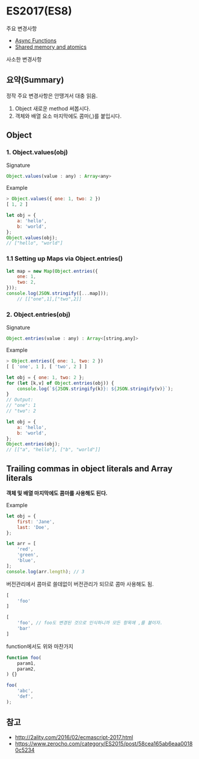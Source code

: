 # ES2017(ES8)

주요 변경사항
* [Async Functions](http://2ality.com/2016/02/async-functions.html)
* [Shared memory and atomics](http://2ality.com/2017/01/shared-array-buffer.html)

사소한 변경사항

## 요약(Summary)
정작 주요 변경사항은 안땡겨서 대충 읽음.
1. Object 새로운 method 써봅시다.
2. 객체와 배열 요소 마지막에도 콤마(,)를 붙입시다.

## Object

### 1. Object.values(obj)

Signature
```javascript
Object.values(value : any) : Array<any>
```

Example
```javascript
> Object.values({ one: 1, two: 2 })
[ 1, 2 ]
```
```javascript
let obj = {
    a: 'hello',
    b: 'world',
};
Object.values(obj);
// ["hello", "world"]
```

### 1.1 Setting up Maps via Object.entries()  

```javascript
let map = new Map(Object.entries({
    one: 1,
    two: 2,
}));
console.log(JSON.stringify([...map]));
    // [["one",1],["two",2]]
```

### 2. Object.entries(obj)

Signature
```javascript
Object.entries(value : any) : Array<[string,any]>
```

Example

```javascript
> Object.entries({ one: 1, two: 2 })
[ [ 'one', 1 ], [ 'two', 2 ] ]
```

```javascript
let obj = { one: 1, two: 2 };
for (let [k,v] of Object.entries(obj)) {
    console.log(`${JSON.stringify(k)}: ${JSON.stringify(v)}`);
}
// Output:
// "one": 1
// "two": 2
```

```javascript
let obj = {
    a: 'hello',
    b: 'world',
};
Object.entries(obj);
// [["a", "hello"], ["b", "world"]]
```

## Trailing commas in object literals and Array literals

**객체 및 배열 마지막에도 콤마를 사용해도 된다.**

Example

```javascript
let obj = {
    first: 'Jane',
    last: 'Doe',
};
```
```javascript
let arr = [
    'red',
    'green',
    'blue',
];
console.log(arr.length); // 3
```

버전관리에서 콤마로 쓸데없이 버전관리가 되므로 콤마 사용해도 됨.

```javascript
[
    'foo'
]
```
```javascript
[
    'foo', // foo도 변경된 것으로 인식하니까 모든 항목에 ,를 붙이자.
    'bar'
]
```

function에서도 위와 마찬가지

```javascript
function foo(
    param1,
    param2,
) {}
```
```javascript
foo(
    'abc',
    'def',
);
```

## 참고

* http://2ality.com/2016/02/ecmascript-2017.html
* https://www.zerocho.com/category/ES2015/post/58cea165ab6eaa00180c5234